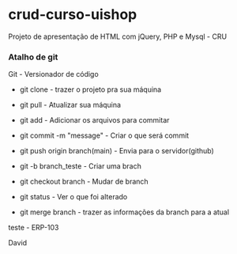 # crud-curso-uishop

Projeto de apresentação de HTML com jQuery, PHP e Mysql - CRU


### Atalho de git
Git - Versionador de código

- git clone - trazer o projeto pra sua máquina
- git pull - Atualizar sua máquina
- git add - Adicionar os arquivos para commitar
- git commit -m "message" - Criar o que será commit
- git push origin branch(main) - Envia para o servidor(github)

- git -b branch_teste - Criar uma brach
- git checkout branch - Mudar de branch
- git status - Ver o que foi alterado
- git merge branch - trazer as informações da branch para a atual

teste - ERP-103

David
